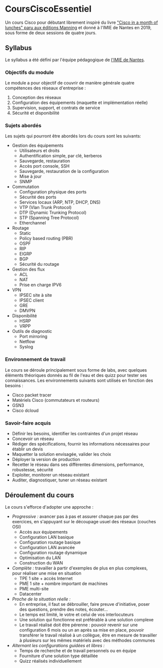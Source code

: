 # CoursCiscoEssentiel

Un cours Cisco pour débutant librement inspiré du livre ["Cisco in a month of lunches" paru aux éditions Manning](https://www.manning.com/books/learn-cisco-network-administration-in-a-month-of-lunches) et donné à l'IMIE de Nantes en 2019, sous forme de deux sessions de quatre jours.

## Syllabus

Le syllabus a été défini par l'équipe pédagogique de [l'IMIE de Nantes](https://numerique.imie.fr/).

### Objectifs du module

Le module a pour objectif de couvrir de manière générale quatre compétences des réseaux d'entreprise :

1. Conception des réseaux
2. Configuration des équipements (maquette et implémentation réelle)
3. Supervision, support, et contrats de service
4. Sécurité et disponibilité

### Sujets abordés

Les sujets qui pourront être abordés lors du cours sont les suivants: 

- Gestion des équipements
  - Utilisateurs et droits
  - Authentification simple, par clé, kerberos
  - Sauvegarde, restauration
  - Accès port console, SSH
  - Sauvegarde, restauration de la configuration
  - Mise à jour
  - SNMP
- Commutation
  - Configuration physique des ports
  - Sécurité des ports
  - Services locaux (ARP, NTP, DHCP, DNS)
  - VTP (Vlan Trunk Protocol)
  - DTP (Dynamic Trunking Protocol)
  - STP (Spanning Tree Protocol)
  - Etherchannel
- Routage
  - Static
  - Policy based routing (PBR)
  - OSPF
  - RIP
  - EIGRP
  - BGP
  - Sécurité du routage
- Gestion des flux
  - ACL
  - NAT
  - Prise en charge IPV6
- VPN
  - IPSEC site à site
  - IPSEC client
  - GRE
  - DMVPN
- Disponibilité
  - HSRP
  - VRPP
- Outils de diagnostic
  - Port mirroring
  - Netflow
  - Syslog

### Environnement de travail

Le cours se déroule principalement sous forme de labs, avec quelques éléments théoriques donnés au fil de l'eau et des quizz pour tester ses connaissances.
Les environnements suivants sont utilisés en fonction des besoins :

- Cisco packet tracer
- Matériels Cisco (commutateurs et routeurs)
- GSN3
- Cisco dcloud

### Savoir-faire acquis

- Définir les besoins, identifier les contraintes d'un projet réseau
- Concevoir un réseau
- Rédiger des spécifications, fournir les informations nécessaires pour établir un devis
- Maquetter la solution envisagée, valider les choix
- Déployer la version de production
- Recetter le réseau dans ses différentes dimensions, performance, robustesse, sécurité
- Exploiter, monitorer un réseau existant
- Auditer, diagnostiquer, tuner un réseau existant

## Déroulement du cours

Le cours s'efforce d'adopter une approche :

- *Progressive :* avancer pas à pas et assurer chaque pas par des exercices, en s'appuyant sur le découpage usuel des réseaux (couches OSI)
  - Accès aux équipements
  - Configuration LAN basique
  - Configuration routage basique
  - Configuration LAN avancée
  - Configuration routage dynamique
  - Optimisation du LAN
  - Construction du WAN
- *Complète :* travailler à partir d'exemples de plus en plus complexes, pour réaliser une mise en situation
  - TPE 1 site + accès Internet
  - PME 1 site + nombre important de machines
  - PME multi-site
  - Datacenter
- *Proche de la situation réelle :*
  - En entreprise, il faut se débrouiller, faire preuve d'initiative, poser des questions, prendre des notes, écouter...
  - Le temps est limité, le votre et celui de vos interlocuteurs
  - Une solution qui fonctionne est préférable à une solution complexe
  - Le travail réalisé doit être pérenne : pouvoir revenir sur une configuration 6 mois ou un an après sa mise en place, pouvoir transférer le travail réalisé à un collègue, être en mesure de travailler à plusieurs sur les mêmes matériels avec des méthodes communes
- *Alternant les configurations guidées et libres :*
  - Temps de recherche et de travail personnels ou en équipe
  - Fourniture d'une solution type détaillée
  - Quizz réalisés individuellement